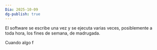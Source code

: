 ```yaml
---
Dia: 2025-10-09
dg-publish: true
---
```

El software se escribe una vez y se ejecuta varias veces, posiblemente a toda hora, los fines de semana, de madrugada. 

Cuando algo f